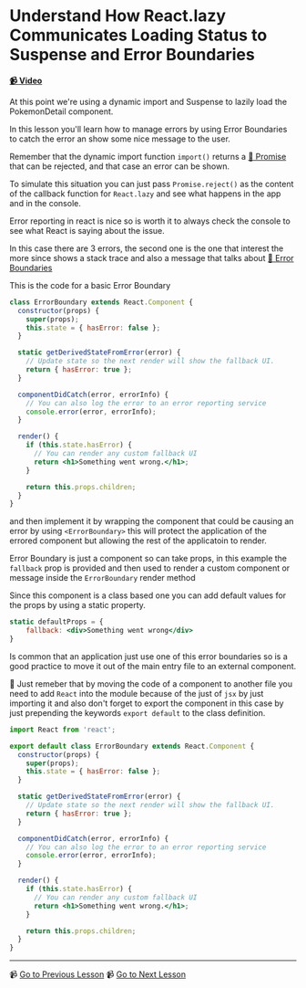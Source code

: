 # Understand How React.lazy Communicates Loading Status to Suspense and Error Boundaries

**[📹 Video](https://egghead.io/lessons/react-understand-how-react-lazy-communicates-loading-status-to-suspense-and-error-boundaries)**

At this point we're using a dynamic import and Suspense to lazily load the PokemonDetail component. 

In this lesson you'll learn how to manage errors by using Error Boundaries to catch the error an show some nice message to the user.

Remember that the dynamic import function `import()` returns a [📄 Promise](https://developer.mozilla.org/en-US/docs/Web/JavaScript/Reference/Global_Objects/Promise) that can be rejected, and that case an error can be shown.

To simulate this situation you can just pass `Promise.reject()` as the content of the callback function for `React.lazy` and see what happens in the app and in the console.

Error reporting in react is nice so is worth it to always check the console to see what React is saying about the issue.

In this case there are 3 errors, the second one is the one that interest the more since shows a stack trace and also a message that talks about [📄 Error Boundaries](https://reactjs.org/docs/error-boundaries.html)

This is the code for a basic Error Boundary

```jsx
class ErrorBoundary extends React.Component {
  constructor(props) {
    super(props);
    this.state = { hasError: false };
  }

  static getDerivedStateFromError(error) {
    // Update state so the next render will show the fallback UI.
    return { hasError: true };
  }

  componentDidCatch(error, errorInfo) {
    // You can also log the error to an error reporting service
    console.error(error, errorInfo);
  }

  render() {
    if (this.state.hasError) {
      // You can render any custom fallback UI
      return <h1>Something went wrong.</h1>;
    }

    return this.props.children; 
  }
}
```

and then implement it by wrapping the component that could be causing an error by using `<ErrorBoundary>` this will protect the application of the errored component but allowing the rest of the applicatoin to render.

Error Boundary is just a component so can take props, in this example the `fallback` prop is provided and then used to render a custom component or message inside the `ErrorBoundary` render method

Since this component is a class based one you can add default values for the props by using a static property.

```jsx
static defaultProps = {
    fallback: <div>Something went wrong</div>
}
```

Is common that an application just use one of this error boundaries so is a good practice to move it out of the main entry file to an external component.

🔑 Just remeber that by moving the code of a component to another file you need to add `React` into the module because of the just of `jsx` by just importing it and also don't forget to export the component in this case by just prepending the keywords `export default` to the class definition.

```jsx
import React from 'react';

export default class ErrorBoundary extends React.Component {
  constructor(props) {
    super(props);
    this.state = { hasError: false };
  }

  static getDerivedStateFromError(error) {
    // Update state so the next render will show the fallback UI.
    return { hasError: true };
  }

  componentDidCatch(error, errorInfo) {
    // You can also log the error to an error reporting service
    console.error(error, errorInfo);
  }

  render() {
    if (this.state.hasError) {
      // You can render any custom fallback UI
      return <h1>Something went wrong.</h1>;
    }

    return this.props.children; 
  }
}
```
---

📹 [Go to Previous Lesson](https://egghead.io/lessons/react-catch-errors-with-a-react-error-boundary-component)
📹 [Go to Next Lesson](https://egghead.io/lessons/react-wrap-fetch-requests-to-communicate-pending-error-and-success-status-to-react-suspense)
